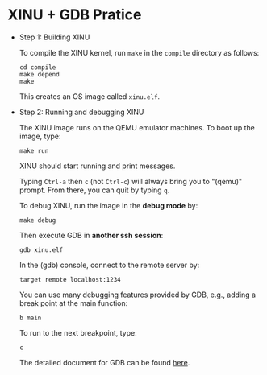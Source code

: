 # XINU + GDB Pratice

- Step 1: Building XINU

    To compile the XINU kernel, run `make` in the `compile` directory as follows:

    ```shell
    cd compile
    make depend
    make
    ```
    This creates an OS image called `xinu.elf`.    

- Step 2: Running and debugging XINU

    The XINU image runs on the QEMU emulator machines. To boot up the image, type:
    ```shell
    make run
    ```
    XINU should start running and print messages.

    Typing `Ctrl-a` then `c` (not `Ctrl-c`) will always bring you to "(qemu)" prompt. From there, you can quit by typing `q`.

    To debug XINU, run the image in the **debug mode** by:
    ```shell
    make debug
    ```
    Then execute GDB in **another ssh session**:
    ```shell
    gdb xinu.elf
    ```
    In the (gdb) console, connect to the remote server by:
    ```
    target remote localhost:1234
    ```
    You can use many debugging features provided by GDB, e.g., adding a break point at the main function:
    ```
    b main
    ```
    To run to the next breakpoint, type:
    ```
    c
    ```
    The detailed document for GDB can be found [here](https://www.sourceware.org/gdb).
